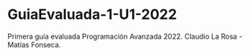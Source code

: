 # GuiaEvaluada-1-U1-2022
Primera guía evaluada Programación Avanzada 2022.
Claudio La Rosa - Matías Fonseca.
